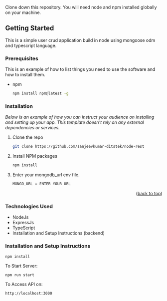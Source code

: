 Clone down this repository. You will need node and npm installed globally on your machine.

## Getting Started

This is a simple user crud application build in node using mongoose odm and typescript language.

### Prerequisites

This is an example of how to list things you need to use the software and how to install them.
* npm
  ```sh
  npm install npm@latest -g
  ```

### Installation

_Below is an example of how you can instruct your audience on installing and setting up your app. This template doesn't rely on any external dependencies or services._

1. Clone the repo
   ```sh
   git clone https://github.com/sanjeevkumar-ditstek/node-rest
   ```
2. Install NPM packages
   ```sh
   npm install
   ```
3. Enter your mongodb_url env file.
   ```js
   MONGO_URL = ENTER YOUR URL
   ```

<p align="right">(<a href="#readme-top">back to top</a>)</p>

### Technologies Used

- NodeJs
- ExpressJs
- TypeScript
- Installation and Setup Instructions (backend)

### Installation and Setup Instructions

`npm install`

To Start Server:

`npm run start`

To Access API on:

`http://localhost:3000`
